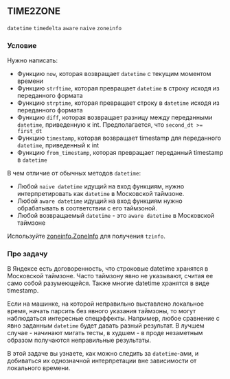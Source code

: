 ## TIME2ZONE

`datetime` `timedelta` `aware` `naive` `zoneinfo`

### Условие

Нужно написать:

* Функцию `now`, которая возвращает `datetime` с текущим моментом времени
* Функцию `strftime`, которая превращает `datetime` в строку исходя из переданного формата
* Функцию `strptime`, которая превращает строку в `datetime` исходя из переданного формата
* Функцию `diff`, которая возвращает разницу между переданными `datetime`, приведенную к int. Предполагается, что `second_dt >= first_dt`
* Функцию `timestamp`, которая возвращает timestamp для переданного `datetime`, приведенный к int
* Функцию `from_timestamp`, которая превращает переданный timestamp в `datetime`

В чем отличие от обычных методов `datetime`:

* Любой `naive datetime` идущий на вход функциям, нужно интерпретировать как `datetime` в Московской таймзоне.
* Любой `aware datetime` идущий на вход функциям нужно обрабатывать в соответствии с его таймзоной.
* Любой возвращаемый `datetime` - это `aware datetime` в Московской таймзоне

Используйте [zoneinfo.ZoneInfo](https://docs.python.org/3/library/zoneinfo.html) для получения `tzinfo`.

### Про задачу

В Яндексе есть договоренность, что строковые datetime хранятся в Московской таймзоне. 
Часто таймзону явно не указывают, считая ее само собой разумеющейся. 
Также многие datetime хранятся в виде timestamp. 

Если на машинке, на которой неправильно выставлено локальное время, начать парсить без явного указания таймзоны, 
то могут наблюдаться интересные спецэффекты.
Например, любое сравнение с явно заданным `datetime` будет давать разный результат.
В лучшем случае - начинают мигать тесты, в худшем - в проде незаметным образом получаются неправильные результаты.

В этой задаче вы узнаете, как можно следить за `datetime`-ами, и добиваться их однозначной интерпретации вне зависимости
от локального времени.
